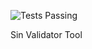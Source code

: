 ![Tests Passing](https://github.com/skyehaik/sinvalidator/actions/workflows/autoTestBadge.yml/badge.svg)

Sin Validator Tool